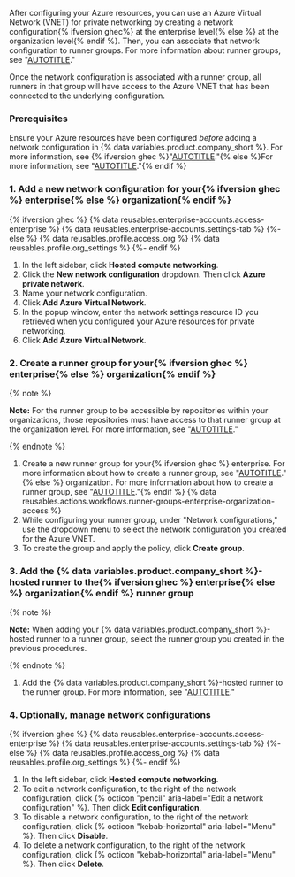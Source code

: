 After configuring your Azure resources, you can use an Azure Virtual Network (VNET) for private networking by creating a network configuration{% ifversion ghec%} at the enterprise level{% else %} at the organization level{% endif %}. Then, you can associate that network configuration to runner groups. For more information about runner groups, see "[AUTOTITLE](/actions/using-github-hosted-runners/about-larger-runners/controlling-access-to-larger-runners)."

Once the network configuration is associated with a runner group, all runners in that group will have access to the Azure VNET that has been connected to the underlying configuration.

### Prerequisites

Ensure your Azure resources have been configured _before_ adding a network configuration in {% data variables.product.company_short %}. For more information, see {% ifversion ghec %}"[AUTOTITLE](/admin/configuration/configuring-private-networking-for-hosted-compute-products/configuring-private-networking-for-github-hosted-runners#configuring-your-azure-resources)."{% else %}For more information, see "[AUTOTITLE](/organizations/managing-organization-settings/configuring-private-networking-for-github-hosted-runners-in-your-organization#configuring-your-azure-resources)."{% endif %}

### 1. Add a new network configuration for your{% ifversion ghec %} enterprise{% else %} organization{% endif %}

{% ifversion ghec %}
{% data reusables.enterprise-accounts.access-enterprise %}
{% data reusables.enterprise-accounts.settings-tab %}
{%- else %}
{% data reusables.profile.access_org %}
{% data reusables.profile.org_settings %}
{%- endif %}
1. In the left sidebar, click **Hosted compute networking**.
1. Click the **New network configuration** dropdown. Then click **Azure private network**.
1. Name your network configuration.
1. Click **Add Azure Virtual Network**.
1. In the popup window, enter the network settings resource ID you retrieved when you configured your Azure resources for private networking.
1. Click **Add Azure Virtual Network**.

### 2. Create a runner group for your{% ifversion ghec %} enterprise{% else %} organization{% endif %}

{% note %}

**Note:** For the runner group to be accessible by repositories within your organizations, those repositories must have access to that runner group at the organization level. For more information, see "[AUTOTITLE](/actions/using-github-hosted-runners/controlling-access-to-larger-runners#changing-which-repositories-can-access-a-runner-group)."

{% endnote %}

1. Create a new runner group for your{% ifversion ghec %} enterprise. For more information about how to create a runner group, see "[AUTOTITLE](/actions/using-github-hosted-runners/controlling-access-to-larger-runners#creating-a-runner-group-for-an-enterprise)."{% else %} organization. For more information about how to create a runner group, see "[AUTOTITLE](/actions/using-github-hosted-runners/about-larger-runners/controlling-access-to-larger-runners#creating-a-runner-group-for-an-organization)."{% endif %}
{% data reusables.actions.workflows.runner-groups-enterprise-organization-access %}
1. While configuring your runner group, under "Network configurations," use the dropdown menu to select the network configuration you created for the Azure VNET.
1. To create the group and apply the policy, click **Create group**.

### 3. Add the {% data variables.product.company_short %}-hosted runner to the{% ifversion ghec %} enterprise{% else %} organization{% endif %} runner group

{% note %}

**Note:** When adding your {% data variables.product.company_short %}-hosted runner to a runner group, select the runner group you created in the previous procedures.

{% endnote %}

1. Add the {% data variables.product.company_short %}-hosted runner to the runner group. For more information, see "[AUTOTITLE](/enterprise-cloud@latest/actions/using-github-hosted-runners/managing-larger-runners#adding-a-larger-runner-to-an-enterprise)."

### 4. Optionally, manage network configurations

{% ifversion ghec %}
{% data reusables.enterprise-accounts.access-enterprise %}
{% data reusables.enterprise-accounts.settings-tab %}
{%- else %}
{% data reusables.profile.access_org %}
{% data reusables.profile.org_settings %}
{%- endif %}
1. In the left sidebar, click **Hosted compute networking**.
1. To edit a network configuration, to the right of the network configuration, click {% octicon "pencil" aria-label="Edit a network configuration" %}. Then click **Edit configuration**.
1. To disable a network configuration, to the right of the network configuration, click {% octicon "kebab-horizontal" aria-label="Menu" %}. Then click **Disable**.
1. To delete a network configuration, to the right of the network configuration, click {% octicon "kebab-horizontal" aria-label="Menu" %}. Then click **Delete**.
